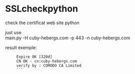 # SSLcheckpython
check the certificat web site python  

just use  
main.py -H cuby-hebergs.com -p 443 -n cuby-hebergs.com

result exemple:  
```  
     Expire OK [320d]  
     CN OK - cn:cuby-hebergs.com  
     verify by : COMODO CA Limited 
     ```
